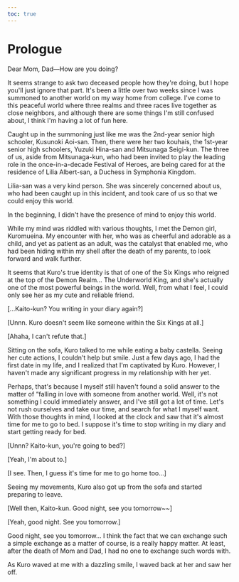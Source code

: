 ```yaml
---
toc: true
---
```


# Prologue

Dear Mom, Dad—How are you doing?

It seems strange to ask two deceased people how they're doing, but I hope you'll
just ignore that part. It's been a little over two weeks since I was summoned to
another world on my way home from college. I've come to this peaceful world
where three realms and three races live together as close neighbors, and
although there are some things I'm still confused about, I think I'm having a
lot of fun here.

Caught up in the summoning just like me was the 2nd-year senior high schooler,
Kusunoki Aoi-san. Then, there were her two kouhais, the 1st-year senior high
schoolers, Yuzuki Hina-san and Mitsunaga Seigi-kun. The three of us, aside from
Mitsunaga-kun, who had been invited to play the leading role in the
once-in-a-decade Festival of Heroes, are being cared for at the residence of
Lilia Albert-san, a Duchess in Symphonia Kingdom.

Lilia-san was a very kind person. She was sincerely concerned about us, who had
been caught up in this incident, and took care of us so that we could enjoy this
world.

In the beginning, I didn't have the presence of mind to enjoy this world.

While my mind was riddled with various thoughts, I met the Demon girl,
Kuromueina. My encounter with her, who was as cheerful and adorable as a child,
and yet as patient as an adult, was the catalyst that enabled me, who had been
hiding within my shell after the death of my parents, to look forward and walk
further.

It seems that Kuro's true identity is that of one of the Six Kings who reigned
at the top of the Demon Realm... The Underworld King, and she's actually one of
the most powerful beings in the world. Well, from what I feel, I could only see
her as my cute and reliable friend.

[...Kaito-kun? You writing in your diary again?]

[Unnn. Kuro doesn't seem like someone within the Six Kings at all.]

[Ahaha, I can't refute that.]

Sitting on the sofa, Kuro talked to me while eating a baby castella. Seeing her
cute actions, I couldn't help but smile. Just a few days ago, I had the first
date in my life, and I realized that I'm captivated by Kuro. However, I haven't
made any significant progress in my relationship with her yet.

Perhaps, that's because I myself still haven't found a solid answer to the
matter of “falling in love with someone from another world. Well, it's not
something I could immediately answer, and I've still got a lot of time. Let's
not rush ourselves and take our time, and search for what I myself want. With
those thoughts in mind, I looked at the clock and saw that it's almost time for
me to go to bed. I suppose it's time to stop writing in my diary and start
getting ready for bed.

[Unnn? Kaito-kun, you're going to bed?]

[Yeah, I'm about to.]

[I see. Then, I guess it's time for me to go home too...]

Seeing my movements, Kuro also got up from the sofa and started preparing to
leave.

[Well then, Kaito-kun. Good night, see you tomorrow\~\~]

[Yeah, good night. See you tomorrow.]

Good night, see you tomorrow... I think the fact that we can exchange such a
simple exchange as a matter of course, is a really happy matter. At least, after
the death of Mom and Dad, I had no one to exchange such words with.

As Kuro waved at me with a dazzling smile, I waved back at her and saw her off.
